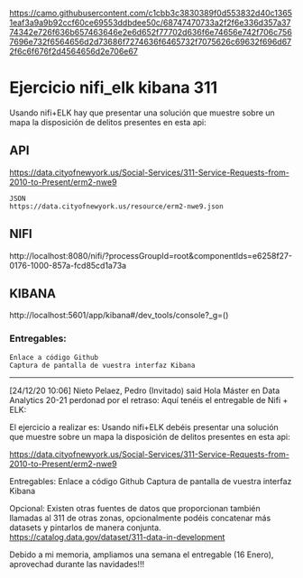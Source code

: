 https://camo.githubusercontent.com/c1cbb3c3830389f0d553832d40c13651eaf3a9a9b92ccf60ce69553ddbdee50c/68747470733a2f2f6e336d357a3774342e726f636b657463646e2e6d652f77702d636f6e74656e742f706c7567696e732f6564656d2d73686f7274636f6465732f7075626c69632f696d672f6c6f676f2d4564656d2e706e67

# Ejercicio nifi_elk kibana 311

Usando nifi+ELK hay que presentar una solución que muestre sobre un mapa la disposición de delitos presentes en esta api:


## API
https://data.cityofnewyork.us/Social-Services/311-Service-Requests-from-2010-to-Present/erm2-nwe9

	JSON
	https://data.cityofnewyork.us/resource/erm2-nwe9.json

## NIFI
http://localhost:8080/nifi/?processGroupId=root&componentIds=e6258f27-0176-1000-857a-fcd85cd1a73a

## KIBANA
http://localhost:5601/app/kibana#/dev_tools/console?_g=()



### Entregables:
	Enlace a código Github
	Captura de pantalla de vuestra interfaz Kibana





----------------------------------------------------------------------------------------------------------
[24/12/20 10:06] Nieto Pelaez, Pedro (Invitado) said
    Hola Máster en Data Analytics 20-21 perdonad por el retraso: Aquí tenéis el entregable de Nifi + ELK:

El ejercicio a realizar es:
Usando nifi+ELK debéis presentar una solución que muestre sobre un mapa la disposición de delitos presentes en esta api:

https://data.cityofnewyork.us/Social-Services/311-Service-Requests-from-2010-to-Present/erm2-nwe9

Entregables:
	Enlace a código Github
	Captura de pantalla de vuestra interfaz Kibana

Opcional:
Existen otras fuentes de datos que proporcionan también llamadas al 311 de otras zonas, opcionalmente podéis concatenar más datasets y pintarlos de manera conjunta.
	https://catalog.data.gov/dataset/311-data-in-development


Debido a mi memoria, ampliamos una semana el entregable (16 Enero), aprovechad durante las navidades!!!
